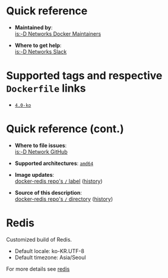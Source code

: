 # Quick reference

-	**Maintained by**:  
	[is:-D Networks Docker Maintainers](https://github.com/isdnetworks/docker-redis)

-	**Where to get help**:  
	[is:-D Networks Slack](https://isdnetworks.slack.com)

# Supported tags and respective `Dockerfile` links

-	[`4.0-ko`](https://github.com/isdnetworks/docker-redis/blob/master/Dockerfile)

# Quick reference (cont.)

-	**Where to file issues**:  
	[is:-D Network GitHub](https://github.com/isdnetworks/docker-redis/issues)

-	**Supported architectures**:
	[`amd64`](https://hub.docker.com/r/isdnetworks/redis/)

-	**Image updates**:  
	[docker-redis repo's `/` label](https://github.com/isdnetworks/docker-redis/issues) ([history](https://github.com/isdnetworks/docker-redis/commits/master))  

-	**Source of this description**:  
	[docker-redis repo's `/` directory](https://github.com/isdnetworks/docker-redis) ([history](https://github.com/isdnetworks/docker-redis/commits/master))  

# Redis

Customized build of Redis.
-	Default locale: ko-KR.UTF-8
-	Default timezone: Asia/Seoul

For more details see [redis](https://hub.docker.com/_/redis)

